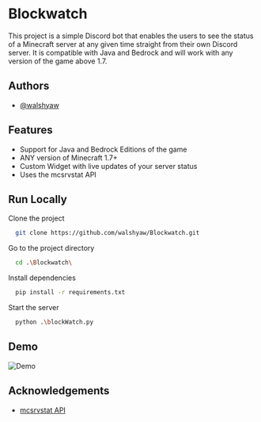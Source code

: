 
# Blockwatch

This project is a simple Discord bot that enables the users to see the status of a Minecraft server at any given time straight from their own Discord server. It is compatible with Java and Bedrock and will work with any version of the game above 1.7.

## Authors

- [@walshyaw](https://github.com/walshyaw)



## Features

- Support for Java and Bedrock Editions of the game
- ANY version of Minecraft 1.7+
- Custom Widget with live updates of your server status
- Uses the mcsrvstat API

## Run Locally

Clone the project

```bash
  git clone https://github.com/walshyaw/Blockwatch.git
```

Go to the project directory

```bash
  cd .\Blockwatch\
```

Install dependencies

```bash
  pip install -r requirements.txt

```

Start the server

```bash
  python .\blockWatch.py
```

## Demo

![Demo](https://media0.giphy.com/media/v1.Y2lkPTc5MGI3NjExb2FvdjQwOGd3MDdlc2s1Mzk4N2Nma3JsNDNqc3Njd25jYTN0Z3V4MyZlcD12MV9pbnRlcm5hbF9naWZfYnlfaWQmY3Q9Zw/L5crTzS1g6aHqftryy/giphy.gif)



## Acknowledgements

 - [mcsrvstat API](https://api.mcsrvstat.us/)
